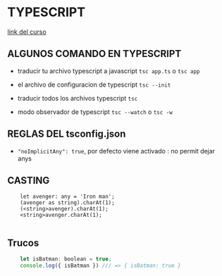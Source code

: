 # TYPESCRIPT
[link del curso](https://www.udemy.com/course/typescript-guia-completa/)

## ALGUNOS COMANDO EN TYPESCRIPT

* traducir tu archivo typescript a javascript
	`tsc app.ts` o `tsc app`

* el archivo de configuracion de typescript
	`tsc --init`

* traducir todos los archivos typescript
	`tsc`

* modo observador de typescript
	`tsc --watch` o `tsc -w`

## REGLAS DEL tsconfig.json
* `"noImplicitAny": true`, por defecto viene activado : no permit dejar anys

## CASTING
```
	let avenger: any = 'Iron man';
	(avenger as string).charAt(1);
	(<string>avenger).charAt(1);
	<string>avenger.charAt(1);
	
```

## Trucos
```js
	let isBatman: boolean = true;
	console.log({ isBatman }) /// => { isBatman: true } 
```
	
	
